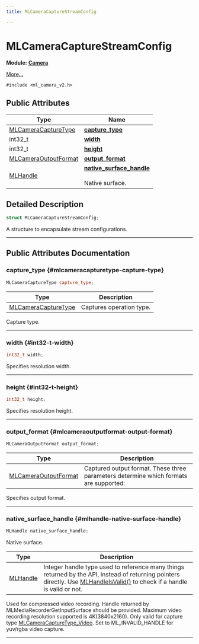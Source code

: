 ```yaml
---
title: MLCameraCaptureStreamConfig

---
```


# MLCameraCaptureStreamConfig

**Module:** **[Camera](/versioned_docs/version-22-Mar-2023/api-ref/api/Modules/group___camera/group___camera.md)**



 [More...](#detailed-description)


`#include <ml_camera_v2.h>`

## Public Attributes

| Type           | Name           |
| -------------- | -------------- |
| [MLCameraCaptureType](/versioned_docs/version-22-Mar-2023/api-ref/api/Modules/group___camera/group___camera.md#enums-mlcameracapturetype) | **[capture_type](/versioned_docs/version-22-Mar-2023/api-ref/api/Modules/group___camera/struct_m_l_camera_capture_stream_config.md#mlcameracapturetype-capture-type)**  |
| int32_t | **[width](/versioned_docs/version-22-Mar-2023/api-ref/api/Modules/group___camera/struct_m_l_camera_capture_stream_config.md#int32-t-width)**  |
| int32_t | **[height](/versioned_docs/version-22-Mar-2023/api-ref/api/Modules/group___camera/struct_m_l_camera_capture_stream_config.md#int32-t-height)**  |
| [MLCameraOutputFormat](/versioned_docs/version-22-Mar-2023/api-ref/api/Modules/group___camera/group___camera.md#enums-mlcameraoutputformat) | **[output_format](/versioned_docs/version-22-Mar-2023/api-ref/api/Modules/group___camera/struct_m_l_camera_capture_stream_config.md#mlcameraoutputformat-output-format)**  |
| [MLHandle](/versioned_docs/version-22-Mar-2023/api-ref/api/Modules/group___platform/group___platform.md#uint64-t-mlhandle) | **[native_surface_handle](/versioned_docs/version-22-Mar-2023/api-ref/api/Modules/group___camera/struct_m_l_camera_capture_stream_config.md#mlhandle-native-surface-handle)** <br></br>Native surface.  |

## Detailed Description

```cpp
struct MLCameraCaptureStreamConfig;
```


A structure to encapsulate stream configurations. 





-----------
## Public Attributes Documentation

### capture_type {#mlcameracapturetype-capture-type}

```cpp
MLCameraCaptureType capture_type;
```



| Type | Description |
|--|--|
| [MLCameraCaptureType](/versioned_docs/version-22-Mar-2023/api-ref/api/Modules/group___camera/group___camera.md#enums-mlcameracapturetype) | Captures operation type.  |


Capture type. 





-----------

### width {#int32-t-width}

```cpp
int32_t width;
```


Specifies resolution width. 





-----------

### height {#int32-t-height}

```cpp
int32_t height;
```


Specifies resolution height. 





-----------

### output_format {#mlcameraoutputformat-output-format}

```cpp
MLCameraOutputFormat output_format;
```



| Type | Description |
|--|--|
| [MLCameraOutputFormat](/versioned_docs/version-22-Mar-2023/api-ref/api/Modules/group___camera/group___camera.md#enums-mlcameraoutputformat) | Captured output format. These three parameters determine which formats are supported:  |


Specifies output format. 





-----------

### native_surface_handle {#mlhandle-native-surface-handle}

```cpp
MLHandle native_surface_handle;
```

Native surface. 


| Type | Description |
|--|--|
| [MLHandle](/versioned_docs/version-22-Mar-2023/api-ref/api/Modules/group___platform/group___platform.md#uint64-t-mlhandle) | Integer handle type used to reference many things returned by the API, instead of returning pointers directly. Use [MLHandleIsValid()](/versioned_docs/version-22-Mar-2023/api-ref/api/Modules/group___platform/group___platform.md#bool-mlhandleisvalid) to check if a handle is valid or not.  |


Used for compressed video recording. Handle returned by MLMediaRecorderGetInputSurface should be provided. Maximum video recording resolution supported is 4K(3840x2160). Only valid for capture type [MLCameraCaptureType_Video](/versioned_docs/version-22-Mar-2023/api-ref/api/Modules/group___camera/group___camera.md#enums-mlcameracapturetype-video). Set to ML_INVALID_HANDLE for yuv/rgba video capture. 





-----------


